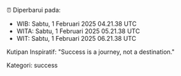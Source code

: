 ⏰ Diperbarui pada:
- WIB: Sabtu, 1 Februari 2025 04.21.38 UTC
- WITA: Sabtu, 1 Februari 2025 05.21.38 UTC
- WIT: Sabtu, 1 Februari 2025 06.21.38 UTC

Kutipan Inspiratif:
"Success is a journey, not a destination."


Kategori: success

